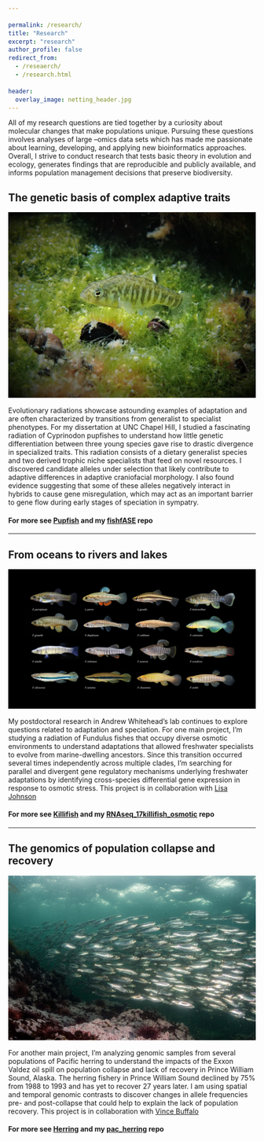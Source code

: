 ```yaml
---

permalink: /research/
title: "Research"
excerpt: "research"
author_profile: false
redirect_from: 
  - /reseaerch/
  - /research.html

header:
  overlay_image: netting_header.jpg
---
```




All of my research questions are tied together by a curiosity about molecular changes that make populations unique. Pursuing these questions involves analyses of large –omics data sets which has made me passionate about learning, developing, and applying new bioinformatics approaches. Overall, I strive to conduct research that tests basic theory in evolution and ecology, generates findings that are reproducible and publicly available, and informs population management decisions that preserve biodiversity.

## The genetic basis of complex adaptive traits
![pupfish](/images/P3182392_copy.jpg "generalist pupfish")  

Evolutionary radiations showcase astounding examples of adaptation and are often characterized by transitions from generalist to specialist phenotypes. For my dissertation at UNC Chapel Hill, I studied a fascinating radiation of Cyprinodon pupfishes to understand how little genetic differentiation between three young species gave rise to drastic divergence in specialized traits. This radiation consists of a dietary generalist species and two derived trophic niche specialists that feed on novel resources. I discovered candidate alleles under selection that likely contribute to adaptive differences in adaptive craniofacial morphology. I also found evidence suggesting that some of these alleles negatively interact in hybrids to cause gene misregulation, which may act as an important barrier to gene flow during early stages of speciation in sympatry.
#### For more see [Pupfish](https://joemcgirr.github.io/pupfish/) and my [fishfASE](https://github.com/joemcgirr/fishfASE) repo
___
## From oceans to rivers and lakes
![fundulus](/images/14_killifish.png "fundulus")  

My postdoctoral research in Andrew Whitehead’s lab continues to explore questions related to adaptation and speciation. For one main project, I’m studying a radiation of Fundulus fishes that occupy diverse osmotic environments to understand adaptations that allowed freshwater specialists to evolve from marine-dwelling ancestors. Since this transition occurred several times independently across multiple clades, I’m searching for parallel and divergent gene regulatory mechanisms underlying freshwater adaptations by identifying cross-species differential gene expression in response to osmotic stress. This project is in collaboration with [Lisa Johnson](https://github.com/johnsolk) 
#### For more see [Killifish](https://joemcgirr.github.io/killifish/) and my [RNAseq_17killifish_osmotic](https://github.com/joemcgirr/RNAseq_17killifish_osmotic) repo
___
## The genomics of population collapse and recovery
![herring](/images/school-herring-indigenous-rights-1200x799.jpg "herring")  

For another main project, I’m analyzing genomic samples from several populations of Pacific herring to understand the impacts of the Exxon Valdez oil spill on population collapse and lack of recovery in Prince William Sound, Alaska. The herring fishery in Prince William Sound declined by 75% from 1988 to 1993 and has yet to recover 27 years later. I am using spatial and temporal genomic contrasts to discover changes in allele frequencies pre- and post-collapse that could help to explain the lack of population recovery. This project is in collaboration with [Vince Buffalo](https://github.com/vsbuffalo)
#### For more see [Herring](https://joemcgirr.github.io/herring/) and my [pac_herring](https://github.com/joemcgirr/pac_herring) repo




